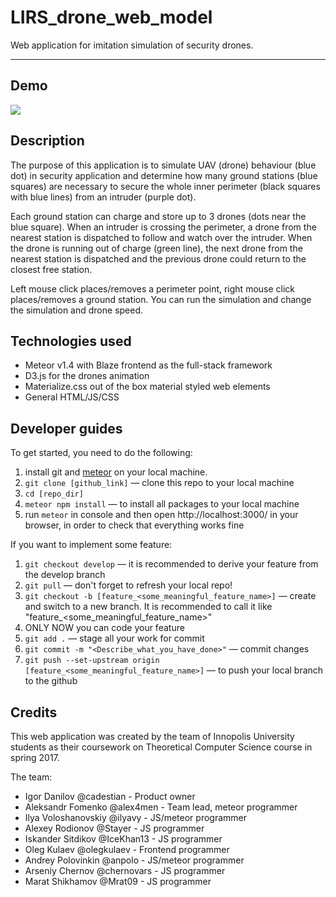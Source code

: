 # LIRS_drone_web_model

Web application for imitation simulation of security drones.

---

## Demo
![](demo.gif)

## Description

The purpose of this application is to simulate UAV (drone) behaviour (blue dot) in security application and determine how many ground stations (blue squares) are necessary to secure the whole inner perimeter (black squares with blue lines) from an intruder (purple dot).

Each ground station can charge and store up to 3 drones (dots near the blue square). When an intruder is crossing the perimeter, a drone from the nearest station is dispatched to follow and watch over the intruder. When the drone is running out of charge (green line), the next drone from the nearest station is dispatched and the previous drone could return to the closest free station.

Left mouse click places/removes a perimeter point, right mouse click places/removes a ground station. You can run the simulation and change the simulation and drone speed.

## Technologies used

- Meteor v1.4 with Blaze frontend as the full-stack framework
- D3.js for the drones animation
- Materialize.css out of the box material styled web elements
- General HTML/JS/CSS

## Developer guides

To get started, you need to do the following:
1. install git and [meteor](http://meteor.com) on your local machine.
2. `git clone [github_link]` — clone this repo to your local machine
3. `cd [repo_dir]`
4. `meteor npm install` — to install all packages to your local machine
5. run `meteor` in console and then open http://localhost:3000/ in your browser, in order to check that everything works fine

If you want to implement some feature:
1. `git checkout develop` — it is recommended to derive your feature from the develop branch
2. `git pull` — don't forget to refresh your local repo!
3. `git checkout -b [feature_<some_meaningful_feature_name>]` — create and switch to a new branch. It is recommended to call it like "feature_<some_meaningful_feature_name>"
4. ONLY NOW you can code your feature
5. `git add .` — stage all your work for commit
6. `git commit -m "<Describe_what_you_have_done>"` — commit changes
7. `git push --set-upstream origin [feature_<some_meaningful_feature_name>]` — to push your local branch to the github

## Credits

This web application was created by the team of Innopolis University students as their coursework on Theoretical Computer Science course in spring 2017.

The team:
- Igor Danilov @cadestian - Product owner
- Aleksandr Fomenko @alex4men - Team lead, meteor programmer
- Ilya Voloshanovskiy @ilyavy - JS/meteor programmer
- Alexey Rodionov @Stayer - JS programmer
- Iskander Sitdikov @IceKhan13 -  JS programmer
- Oleg Kulaev @olegkulaev - Frontend programmer
- Andrey Polovinkin @anpolo - JS/meteor programmer
- Arseniy Chernov @chernovars - JS programmer
- Marat Shikhamov @Mrat09 - JS programmer
